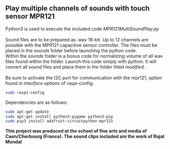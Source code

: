 ## Play multiple channels of sounds with touch sensor MPR121
Python3 is used to execute the included code _MPR121MultiSoundPlay.py_ <br/>
<br/>
Sound files are to be prepared as .wav 16-bit. Up to 12 channels are possible with the MPR121 capacitive sensor controller. The files must be placed in the _sounds_ folder before launching the python code.<br/>
Within the _sounds_ folder is a bonus code for normalizing volume of all wav files found within the folder. Launch this code simply with python. It will convert all sound files and place them in the folder titled _modified_ . <br/>
<br/>
Be sure to activate the I2C port for communication with the mpr121, option found in _interface options_ of raspi-config:

```bash
sudo raspi-config
```

Dependencies are as follows:

```bash
sudo apt-get update
sudo apt-get install python3-pygame python3-pip
sudo pip3 install adafruit-circuitpython-mpr121
```
**This project was produced at the school of fine arts and media of Caen/Cherbourg (France). The sound clips included are the work of Rajat Mondal**
